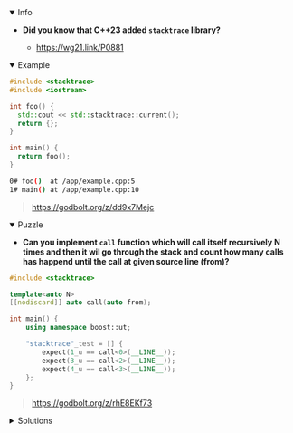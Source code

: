 <details open><summary>Info</summary><p>

* **Did you know that C++23 added `stacktrace` library?**

  * https://wg21.link/P0881

</p></details><details open><summary>Example</summary><p>

```cpp
#include <stacktrace>
#include <iostream>

int foo() {
  std::cout << std::stacktrace::current();
  return {};
}

int main() {
  return foo();
}
```

```sh
0# foo()  at /app/example.cpp:5
1# main() at /app/example.cpp:10
```

> https://godbolt.org/z/dd9x7Mejc

</p></details><details open><summary>Puzzle</summary><p>

* **Can you implement `call` function which will call itself recursively N times and 
  then it wil go through the stack and count how many calls has happend until the 
  call at given source line (from)?**

```cpp
#include <stacktrace>

template<auto N>
[[nodiscard]] auto call(auto from);

int main() {
    using namespace boost::ut;

    "stacktrace"_test = [] {
        expect(1_u == call<0>(__LINE__));
        expect(3_u == call<2>(__LINE__));
        expect(4_u == call<3>(__LINE__));
    };
}
```

> https://godbolt.org/z/rhE8EKf73

</p></details><details><summary>Solutions</summary><p>
 
 ```cpp
template <auto N> 
[[nodiscard]] auto call(auto from) 
{
    if constexpr (N == 0)
    {
        return 1;
    }
    else
    {
        return call<N-1>(from) + 1;
    }
}
 ```
 
> https://godbolt.org/z/jsdPaP6Px

```cpp
template <auto N> 
[[nodiscard]] auto call(auto from) 
{
    if constexpr (N > 0)
    {
        return call<N-1>(from) + 1;
    }
    else
    {
        const auto st = std::stacktrace::current();
        return std::ranges::any_of(st, [from](const auto & s) {
            return from == s.source_line();
        });
    }
}
```
 
> https://godbolt.org/z/hzj3nd36o

```cpp
template <auto N>
[[nodiscard]] auto call(auto from) {
  if constexpr (N == 0) {
    const auto st = std::stacktrace::current();
    const auto it = std::find_if(std::begin(st), std::end(st),
        [&] (const auto& entry) { return entry.source_line() == from; });
    return std::distance(std::begin(st), it);
  } else {
    return call<N-1>(from);
  }
}
```

> https://godbolt.org/z/EdTT115es
